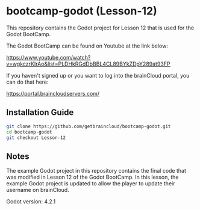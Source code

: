 # bootcamp-godot (Lesson-12)

This repository contains the Godot project for Lesson 12 that is used for the Godot BootCamp.

The Godot BootCamp can be found on Youtube at the link below:

https://www.youtube.com/watch?v=wgkczrKIrAo&list=PLDHkRGdDbBBL4CL89BYkZDpY289at93FP


If you haven't signed up or you want to log into the brainCloud portal, you can do that here:

https://portal.braincloudservers.com/


## Installation Guide

```bash
git clone https://github.com/getbraincloud/bootcamp-godot.git
cd bootcamp-godot
git checkout Lesson-12
```

## Notes

The example Godot project in this repository contains the final code that was modified in Lesson 12 of the Godot BootCamp. In this lesson, the example Godot project is updated to allow the player to update their username on brainCloud.

Godot version: 4.2.1
